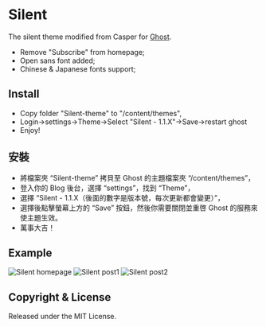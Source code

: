 # Silent
The silent theme modified from Casper for [Ghost](http://github.com/tryghost/ghost/).

- Remove "Subscribe" from homepage;
- Open sans font added;
- Chinese & Japanese fonts support;

## Install

* Copy folder "Silent-theme" to "/content/themes",
* Login->settings->Theme->Select "Silent - 1.1.X"->Save->restart ghost
* Enjoy!
 
## 安裝

* 將檔案夾 “Silent-theme” 拷貝至 Ghost 的主題檔案夾 “/content/themes”，
* 登入你的 Blog 後台，選擇 “settings”，找到 “Theme”，
* 選擇 “Silent - 1.1.X（後面的數字是版本號，每次更新都會變更）”，
* 選擇後點擊螢幕上方的 “Save” 按鈕，然後你需要關閉並重啓 Ghost 的服務來使主題生效。
* 萬事大吉！
 

## Example
![](http://i.imgur.com/9dzek6r.jpg "Silent homepage")
![](http://i.imgur.com/txJJbtA.jpg "Silent post1")
![](http://i.imgur.com/qoP7wsM.jpg "Silent post2")

## Copyright & License
Released under the MIT License.